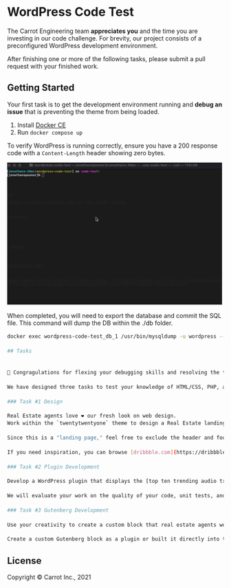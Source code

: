 # WordPress Code Test

The Carrot Engineering team **appreciates you** and the time you are investing in our code challenge. For brevity, our project consists of a preconfigured WordPress development environment.

After finishing one or more of the following tasks, please submit a pull request with your finished work.

## Getting Started

Your first task is to get the development environment running and **debug an issue** that is preventing the theme from being loaded.

1. Install [Docker CE](https://docs.docker.com/v17.09/docker-for-mac/install/)
2. Run `docker compose up`

To verify WordPress is running correctly, ensure you have a 200 response code with a `Content-Length` header showing zero bytes.

<img src="docs/getting-started.gif" width="500" />

When completed, you will need to export the database and commit the SQL file. This command will dump the DB within the ./db folder.

```bash
docker exec wordpress-code-test_db_1 /usr/bin/mysqldump -u wordpress --password=wordpress --no-tablespaces wordpress > ./db/wordpress_test_dump.sql

## Tasks


💪 Congragulations for flexing your debugging skills and resolving the theme loading issue.  You can now login with the username of `carrot` and password `password`.

We have designed three tasks to test your knowledge of HTML/CSS, PHP, and Gutenberg.  Please select one or more tasks that best represent your skills.

### Task #1 Design

Real Estate agents love ❤️ our fresh look on web design.
Work within the `twentytwentyone` theme to design a Real Estate landing page.

Since this is a "landing page," feel free to exclude the header and footer.  We will evaluate your work on the quality of your code, how it functions in the browser, and its visual aesthetics.

If you need inspiration, you can browse [dribbble.com](https://dribbble.com/search/real%20estate) for real estate designs.

### Task #2 Plugin Development

Develop a WordPress plugin that displays the [top ten trending audio tracks](https://audiusproject.github.io/api-docs/#trending-tracks) from [audius.co](https://audius.co) as a page or module in the sidebar.  You have the creative freedom to build something you see as excellent.

We will evaluate your work on the quality of your code, unit tests, and visual display of the trending audio tracks.

### Task #3 Gutenberg Development

Use your creativity to create a custom block that real estate agents would love.  If you need inspiration, you can browse [dribbble.com](https://dribbble.com/search/real%20estate) for real estate designs.

Create a custom Gutenberg block as a plugin or built it directly into the theme, your choice.

```

## License

Copyright © Carrot Inc., 2021
